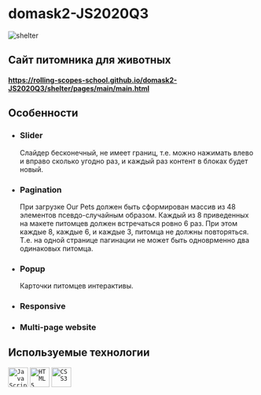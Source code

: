 # domask2-JS2020Q3
![shelter](https://user-images.githubusercontent.com/25439780/98337315-40a1e880-202a-11eb-9777-0b04441b09e3.jpg)

## Сайт питомника для животных
#### https://rolling-scopes-school.github.io/domask2-JS2020Q3/shelter/pages/main/main.html

## Особенности
- ### Slider
  <p>Слайдер бесконечный, не имеет границ, т.е. можно нажимать влево и вправо сколько угодно раз, и каждый раз контент в блоках будет новый.</p>
- ### Pagination
  <p>При загрузке Our Pets должен быть сформирован массив из 48 элементов псевдо-случайным образом. Каждый из 8 приведенных на макете питомцев должен встречаться ровно 6 раз. При этом каждые 8, каждые 6, и каждые 3, питомца не должны повторяться. Т.е. на одной странице пагинации не может быть одноврменно два одинаковых питомца.</p>
- ### Popup 
  <p>Карточки питомцев интерактивы.</p>
- ### Responsive
- ### Multi-page website

## Используемые технологии
<p>
<code><img alt="JavaScript" height="40px" src="https://cdn.svgporn.com/logos/javascript.svg" /></code>
<code><img alt="HTML5" height="40px" src="https://cdn.svgporn.com/logos/html-5.svg" /></code>
<code><img alt="CSS3" height="40px" src="https://cdn.svgporn.com/logos/css-3.svg" /></code>
</p>


